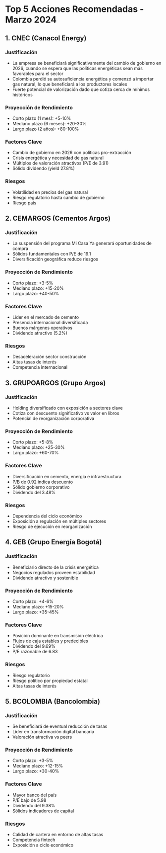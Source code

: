 # Top 5 Acciones Recomendadas - Marzo 2024

## 1. CNEC (Canacol Energy)

### Justificación
- La empresa se beneficiará significativamente del cambio de gobierno en 2026, cuando se espera que las políticas energéticas sean más favorables para el sector
- Colombia perdió su autosuficiencia energética y comenzó a importar gas natural, lo que beneficiará a los productores locales
- Fuerte potencial de valorización dado que cotiza cerca de mínimos históricos

### Proyección de Rendimiento
- Corto plazo (1 mes): +5-10% 
- Mediano plazo (6 meses): +20-30%
- Largo plazo (2 años): +80-100%

### Factores Clave
- Cambio de gobierno en 2026 con políticas pro-extracción
- Crisis energética y necesidad de gas natural
- Múltiplos de valoración atractivos (P/E de 3.91)
- Sólido dividendo (yield 27.8%)

### Riesgos
- Volatilidad en precios del gas natural
- Riesgo regulatorio hasta cambio de gobierno
- Riesgo país

## 2. CEMARGOS (Cementos Argos)

### Justificación
- La suspensión del programa Mi Casa Ya generará oportunidades de compra
- Sólidos fundamentales con P/E de 19.1
- Diversificación geográfica reduce riesgos

### Proyección de Rendimiento
- Corto plazo: +3-5%
- Mediano plazo: +15-20%
- Largo plazo: +40-50%

### Factores Clave
- Líder en el mercado de cemento
- Presencia internacional diversificada
- Buenos márgenes operativos
- Dividendo atractivo (5.2%)

### Riesgos
- Desaceleración sector construcción
- Altas tasas de interés
- Competencia internacional

## 3. GRUPOARGOS (Grupo Argos)

### Justificación
- Holding diversificado con exposición a sectores clave
- Cotiza con descuento significativo vs valor en libros
- Potencial de reorganización corporativa

### Proyección de Rendimiento
- Corto plazo: +5-8%
- Mediano plazo: +25-30%
- Largo plazo: +60-70%

### Factores Clave
- Diversificación en cemento, energía e infraestructura
- P/B de 0.92 indica descuento
- Sólido gobierno corporativo
- Dividendo del 3.48%

### Riesgos
- Dependencia del ciclo económico
- Exposición a regulación en múltiples sectores
- Riesgo de ejecución en reorganización

## 4. GEB (Grupo Energía Bogotá)

### Justificación
- Beneficiario directo de la crisis energética
- Negocios regulados proveen estabilidad
- Dividendo atractivo y sostenible

### Proyección de Rendimiento
- Corto plazo: +4-6%
- Mediano plazo: +15-20%
- Largo plazo: +35-45%

### Factores Clave
- Posición dominante en transmisión eléctrica
- Flujos de caja estables y predecibles
- Dividendo del 9.69%
- P/E razonable de 6.83

### Riesgos
- Riesgo regulatorio
- Riesgo político por propiedad estatal
- Altas tasas de interés

## 5. BCOLOMBIA (Bancolombia)

### Justificación
- Se beneficiará de eventual reducción de tasas
- Líder en transformación digital bancaria
- Valoración atractiva vs peers

### Proyección de Rendimiento
- Corto plazo: +3-5%
- Mediano plazo: +12-15%
- Largo plazo: +30-40%

### Factores Clave
- Mayor banco del país
- P/E bajo de 5.98
- Dividendo del 9.38%
- Sólidos indicadores de capital

### Riesgos
- Calidad de cartera en entorno de altas tasas
- Competencia fintech
- Exposición a ciclo económico